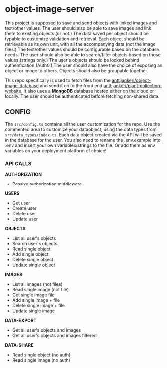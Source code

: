 # object-image-server

This project is supposed to save and send objects with linked images and text/other values. The user should also be able to save images and link them to existing objects (or not.) The data saved per object should be typable to customize validation and retrieval. Each object should be retrievable as its own unit, with all the accompanying data (not the image files.) The text/other values should be configurable based on the database needs. The user should also be able to search/filter objects based on those values (strings only.) The user's objects should be locked behind authentication (Auth0.) The user should also have the choice of exposing an object or image to others. Objects should also be groupable together.

This repo specifically is used to fetch files from the [anttijankeri/object-image-database](https://github.com/anttijankeri/object-image-database) and send it on to the front end [anttijankeri/plant-collection-website.](https://github.com/anttijankeri/plant-collection-website) It also uses a **MongoDB** database hosted either on the cloud or locally. The user should be authenticated before fetching non-shared data.

## CONFIG

The `src/config.ts` contains all the user customization for the repo. Use the commented area to customize your dataobject, using the data types from `src/data_types/index.ts`. Each data object created via the API will be saved in the database for the user. You also need to rename the .env.example into .env and insert your own variables/strings to the file. Or add them as env variables on your deployment platform of choice!

### API CALLS

**AUTHORIZATION**

- Passive authorization middleware

**USERS**

- Get user
- Create user
- Delete user
- Update user

**OBJECTS**

- List all user's objects
- Search user's objects
- Read single object
- Add single object
- Delete single object
- Update single object

**IMAGES**

- List all images (not files)
- Read single image (not file)
- Get single image file
- Add single image + file
- Delete single image + file
- Update single image

**DATA-EXPORT**

- Get all user's objects and images
- Get all user's objects and images filtered

**DATA-SHARE**

- Read single object (no auth)
- Read single image (no auth)
